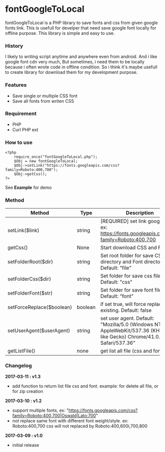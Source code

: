 # fontGoogleToLocal
fontGoogleToLocal is a PHP library to save fonts and css from given google fonts link. This is usefull for develper that need save google font locally for offline purpose. This library is simple and easy to use.

### History
I likely to writing script anytime and anywhere even from android. And i like google font cdn very much, But sometimes, i need them to be locally because i often wrote code in offline condition. So i think it's maybe usefull to create library for download them for my development purpose. 

### Features
  - Save single or multiple CSS font 
  - Save all fonts from writen CSS

### Requirement
  - PHP
  - Curl PHP ext

### How to use
```
<?php
    require_once("fontGoogleToLocal.php");
	$Obj = new fontGoogleToLocal;
	$Obj->setLink("https://fonts.googleapis.com/css?family=Roboto:400,700");
	$Obj->getCss();
?>
```
See **Example** for demo


### Method
| Method | Type | Description |
| ------ | ------ | ------ |
| setLink($link) | string | [REQUIRED] set link google font. ex: https://fonts.googleapis.com/css?family=Roboto:400,700 |
| getCss() | None | Start download CSS and Font |
| setFolderRoot($dir) | string | Set root folder for save CSS directory and Font directory. Default: "file" |
| setFolderCss($dir) | string | Set folder for save css file. Default: "css" |
| setFolderFont($str) | string | Set folder for save font file. Default: "font" |
| setForceReplace($boolean) | boolean | if set true, will force replace if file existing. Default: false |
| setUserAgent($userAgent) | string | set user agent. Default: "Mozilla/5.0 (Windows NT 6.1) AppleWebKit/537.36 (KHTML, like Gecko) Chrome/41.0.2228.0 Safari/537.36" |
| getListFile() | none | get list all file (css and fonts) |

### Changelog

**2017-03-11 : v1.3**
- add function to return list file css and font. example: for delete all file, or for zip creation

**2017-03-10 : v1.2**
- support multiple fonts, ex: "https://fonts.googleapis.com/css?family=Roboto:400,700|Oswald|Lato:700"
- not replace same font with different font weight/style. ex: Roboto:400,700 css will not replaced by Roboto:400,600i,700,800

**2017-03-09 : v1.0** 
- initial release
